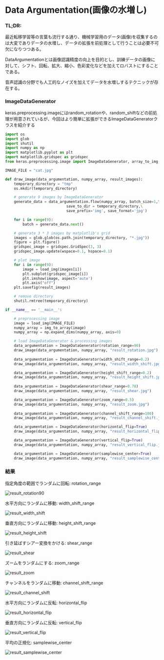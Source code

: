 # Data Argumentation(画像の水増し)


### TL;DR:
最近転移学習等の言葉も流行する通り、機械学習用のデータ(画像)を収集するのは大変でありデータの水増し、データの拡張を前処理として行うことは必要不可欠になりつつある。

DataArgumentationとは画像認識精度の向上を目的とし、訓練データの画像に対して、シフト、回転、拡大、縮小、色彩変化などを加えてロバストにすることである。

音声認識の分野でも人工的なノイズを加えてデータを水増しするテクニックが存在する。

### ImageDataGenerator
keras.preprocessing.imageにはrandom_rotationや、random_shiftなどの前処理が用意されているが、今回はより簡単に拡張ができるImageDataGeneratorクラスを紹介する

```python
import os
import glob
import shutil
import numpy as np
import matplotlib.pyplot as plt
import matplotlib.gridspec as gridspec
from keras.preprocessing.image import ImageDataGenerator, array_to_img, img_to_array, load_img

IMAGE_FILE = "cat.jpg"

def draw_image(data_argumentation, numpy_array, result_images):
    temporary_directory = "tmp"
    os.mkdir(temporary_directory)

    # generate 9 images by ImageDataGenerator
    generate_data = data_argumentation.flow(numpy_array, batch_size=1,\
                            save_to_dir = temporary_directory,\
                            save_prefix='img', save_format='jpg')

    for i in range(9):
        batch = generate_data.next()

    # generate 3 * 3 images by matplotlib's grid     
    images = glob.glob(os.path.join(temporary_directory, "*.jpg"))
    figure = plt.figure()
    gridspec_image = gridspec.GridSpec(3, 3)
    gridspec_image.update(wspace=0.1, hspace=0.1)

    # plot image
    for i in range(9):
        image = load_img(images[i])
        plt.subplot(gridspec_image[i])
        plt.imshow(image, aspect='auto')
        plt.axis("off")
    plt.savefig(result_images)

    # remove directory
    shutil.rmtree(temporary_directory)

if __name__ == '__main__':

    # preprocessing image
    image = load_img(IMAGE_FILE)
    numpy_array = img_to_array(image)
    numpy_array = np.expand_dims(numpy_array, axis=0)

    # load ImageDataGenerator & processing images
    data_argumentation = ImageDataGenerator(rotation_range=90)
    draw_image(data_argumentation, numpy_array, "result_rotation.jpg")
    
    data_argumentation = ImageDataGenerator(width_shift_range=0.2)
    draw_image(data_argumentation, numpy_array, "result_width_shift.jpg")

    data_argumentation = ImageDataGenerator(height_shift_range=0.2)
    draw_image(data_argumentation, numpy_array, "result_height_shift.jpg")
    
    data_argumentation = ImageDataGenerator(shear_range=0.78)
    draw_image(data_argumentation, numpy_array, "result_shear.jpg")

    data_argumentation = ImageDataGenerator(zoom_range=0.5)
    draw_image(data_argumentation, numpy_array, "result_zoom.jpg")
    
    data_argumentation = ImageDataGenerator(channel_shift_range=100)
    draw_image(data_argumentation, numpy_array, "result_channel_shift.jpg")

    data_argumentation = ImageDataGenerator(horizontal_flip=True)
    draw_image(data_argumentation, numpy_array, "result_horizontal_flip.jpg")

    data_argumentation = ImageDataGenerator(vertical_flip=True)
    draw_image(data_argumentation, numpy_array, "result_vertical_flip.jpg")

    data_argumentation = ImageDataGenerator(samplewise_center=True)
    draw_image(data_argumentation, numpy_array, "result_samplewise_center.jpg")

```

### 結果

指定角度の範囲でランダムに回転: rotation_range

![result_rotation90](https://user-images.githubusercontent.com/28590220/29109553-5ade0ede-7d1e-11e7-8666-09e2cd8a185d.jpg)

水平方向にランダムに移動: width_shift_range

![result_width_shift](https://user-images.githubusercontent.com/28590220/29112617-60d78738-7d29-11e7-88fa-0843f24d2c04.jpg)

垂直方向にランダムに移動: height_shift_range

![result_height_shift](https://user-images.githubusercontent.com/28590220/29112612-60aec820-7d29-11e7-8d9d-646b997ee154.jpg)

引き延ばすシアー変換をかける: shear_range

![result_shear](https://user-images.githubusercontent.com/28590220/29112613-60af9368-7d29-11e7-80d6-410f8d67f880.jpg)

ズームをランダムにする: zoom_range

![result_zoom](https://user-images.githubusercontent.com/28590220/29112616-60d435e2-7d29-11e7-9ee4-91cb4622a6cf.jpg)

チャンネルをランダムに移動: channel_shift_range

![result_channel_shift](https://user-images.githubusercontent.com/28590220/29112614-60c83f30-7d29-11e7-90ef-72a173a8ee39.jpg )

水平方向にランダムに反転: horizontal_flip

![result_horizontal_flip](https://user-images.githubusercontent.com/28590220/29112609-60ac52e8-7d29-11e7-9ee5-0721e46e435e.jpg )

垂直方向にランダムに反転: vertical_flip

![result_vertical_flip](https://user-images.githubusercontent.com/28590220/29112615-60d31aae-7d29-11e7-90bb-cc5a77c200d8.jpg )

平均の正規化: samplewise_center

![result_samplewise_center](https://user-images.githubusercontent.com/28590220/29112610-60adb78c-7d29-11e7-8ff5-6cd46e0c4b1c.jpg)













